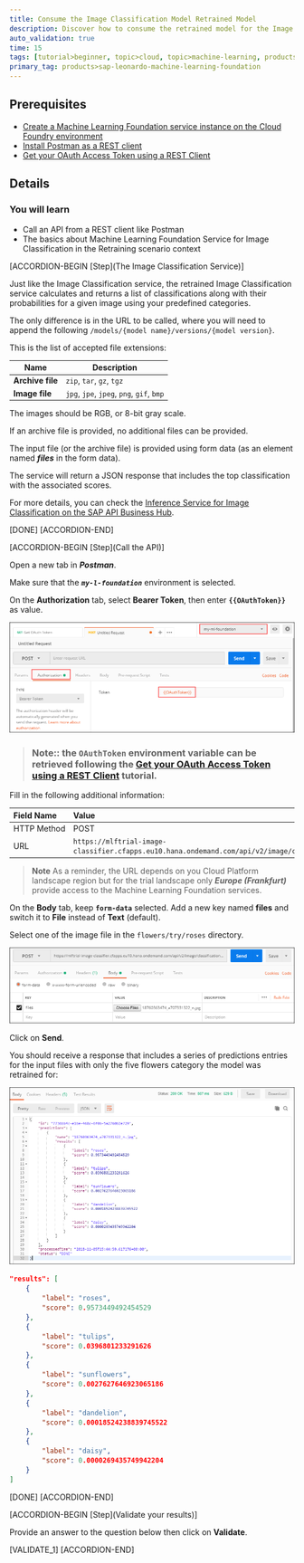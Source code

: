 ```yaml
---
title: Consume the Image Classification Model Retrained Model
description: Discover how to consume the retrained model for the Image Classification Retraining scenario
auto_validation: true
time: 15
tags: [tutorial>beginner, topic>cloud, topic>machine-learning, products>sap-cloud-platform, products>sap-cloud-platform-for-the-cloud-foundry-environment]
primary_tag: products>sap-leonardo-machine-learning-foundation
---
```


## Prerequisites
 - [Create a Machine Learning Foundation service instance on the Cloud Foundry environment](https://developers.sap.com/tutorials/cp-mlf-create-instance.html)
 - [Install Postman as a REST client](https://developers.sap.com/tutorials/api-tools-postman-install.html)
 - [Get your OAuth Access Token using a REST Client](https://developers.sap.com/tutorials/cp-mlf-rest-generate-oauth-token.html)

## Details
### You will learn
  - Call an API from a REST client like Postman
  - The basics about Machine Learning Foundation Service for Image Classification in the Retraining scenario context

[ACCORDION-BEGIN [Step](The Image Classification Service)]

Just like the Image Classification service, the retrained Image Classification service calculates and returns a list of classifications along with their probabilities for a given image using your predefined categories.

The only difference is in the URL to be called, where you will need to append the following ```/models/{model name}/versions/{model version}```.

This is the list of accepted file extensions:

|Name                  | Description
|----------------------|--------------------
| **Archive file**     | `zip`, `tar`, `gz`, `tgz`
| **Image file**       | `jpg`, `jpe`, `jpeg`, `png`, `gif`, `bmp`

The images should be RGB, or 8-bit gray scale.

If an archive file is provided, no additional files can be provided.

The input file (or the archive file) is provided using form data (as an element named ***files*** in the form data).

The service will return a JSON response that includes the top classification with the associated scores.

For more details, you can check the [Inference Service for Image Classification on the SAP API Business Hub](https://api.sap.com/api/image_classification_api/resource).

[DONE]
[ACCORDION-END]

[ACCORDION-BEGIN [Step](Call the API)]

Open a new tab in ***Postman***.

Make sure that the ***`my-l-foundation`*** environment is selected.

On the **Authorization** tab, select **Bearer Token**, then enter **`{{OAuthToken}}`** as value.

![Postman](01.png)

> ### **Note:**: the **`OAuthToken`** environment variable can be retrieved following the [Get your OAuth Access Token using a REST Client](https://developers.sap.com/tutorials/cp-mlf-rest-generate-oauth-token.html) tutorial.

Fill in the following additional information:

Field Name               | Value
:----------------------- | :--------------
<nobr>HTTP Method</nobr> | POST
<nobr>URL<nobr>          | <nobr>`https://mlftrial-image-classifier.cfapps.eu10.hana.ondemand.com/api/v2/image/classification/models/flowers/versions/1`</nobr>

> **Note** As a reminder, the URL depends on you Cloud Platform landscape region but for the trial landscape only ***Europe (Frankfurt)*** provide access to the Machine Learning Foundation services.

On the **Body** tab, keep **`form-data`** selected. Add a new key named **files** and switch it to **File** instead of **Text** (default).

Select one of the image file in the ```flowers/try/roses``` directory.

![Postman](02.png)

Click on **Send**.

You should receive a response that includes a series of predictions entries for the input files with only the five flowers category the model was retrained for:

![Postman](03.png)

```json
"results": [
    {
        "label": "roses",
        "score": 0.9573449492454529
    },
    {
        "label": "tulips",
        "score": 0.0396801233291626
    },
    {
        "label": "sunflowers",
        "score": 0.0027627646923065186
    },
    {
        "label": "dandelion",
        "score": 0.00018524238839745522
    },
    {
        "label": "daisy",
        "score": 0.0000269435749942204
    }
]
```

[DONE]
[ACCORDION-END]

[ACCORDION-BEGIN [Step](Validate your results)]

Provide an answer to the question below then click on **Validate**.

[VALIDATE_1]
[ACCORDION-END]
